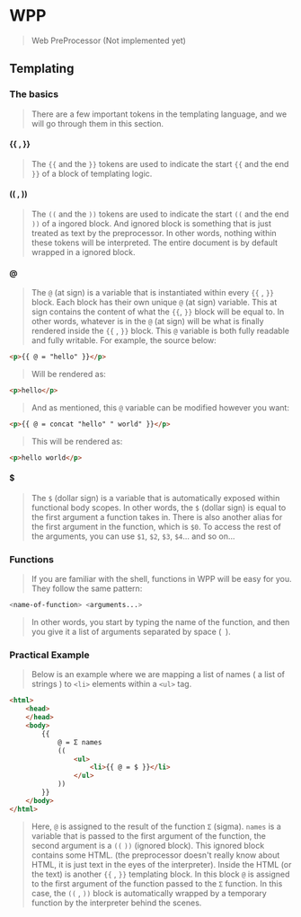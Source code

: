 # WPP
> Web PreProcessor
> (Not implemented yet)

## Templating
### The basics
> There are a few important tokens in the templating language,
> and we will go through them in this section.
#### {{ , }}
> The `{{` and the `}}` tokens are used to indicate the start `{{` and the end `}}`
> of a block of templating logic.
#### (( , ))
> The `((` and the `))` tokens are used to indicate the start `((` and the end `))`
> of a ingored block.
> And ignored block is something that is just treated as text by the preprocessor.
> In other words, nothing within these tokens will be interpreted.
> The entire document is by default wrapped in a ignored block.
#### @
> The `@` (at sign) is a variable that is instantiated within every `{{` , `}}` block.
> Each block has their own unique `@` (at sign) variable.
> This at sign contains the content of what the `{{`, `}}` block will be equal to.
> In other words, whatever is in the `@` (at sign) will be what is finally rendered
> inside the `{{` , `}}` block.
> This `@` variable is both fully readable and fully writable.
> For example, the source below:
```html
<p>{{ @ = "hello" }}</p>
```
> Will be rendered as:
```html
<p>hello</p>
```
> And as mentioned, this `@` variable can be modified however you want:
```html
<p>{{ @ = concat "hello" " world" }}</p>
```
> This will be rendered as:
```html
<p>hello world</p>
```
#### $
> The `$` (dollar sign) is a variable that is automatically exposed within functional
> body scopes.
> In other words, the `$` (dollar sign) is equal to the first argument a function takes in.
> There is also another alias for the first argument in the function, which is `$0`.
> To access the rest of the arguments, you can use `$1`, `$2`, `$3`, `$4`...
> and so on...
### Functions
> If you are familiar with the shell, functions in WPP will be easy for you.
> They follow the same pattern:
```bash
<name-of-function> <arguments...>
```
> In other words, you start by typing the name of the function,
> and then you give it a list of arguments separated by space (` `).
### Practical Example
> Below is an example where we are mapping a list of names ( a list of strings )
> to `<li>` elements within a `<ul>` tag.
```html
<html>
    <head>
    </head>
    <body>
        {{
            @ = Σ names
            ((
                <ul>
                    <li>{{ @ = $ }}</li>
                </ul>
            ))
        }}
    </body>
</html>
```
> Here, `@` is assigned to the result of the function `Σ` (sigma).
> `names` is a variable that is passed to the first argument of the function,
> the second argument is a `((` `))` (ignored block).
> This ignored block contains some HTML.
> (the preprocessor doesn't really know about HTML, it is just text in the eyes of the interpreter).
> Inside the HTML (or the text) is another `{{` , `}}` templating block.
> In this block `@` is assigned to the first argument of the function passed to the
> `Σ` function.
> In this case, the `((` , `))` block is automatically wrapped by a temporary function
> by the interpreter behind the scenes.
